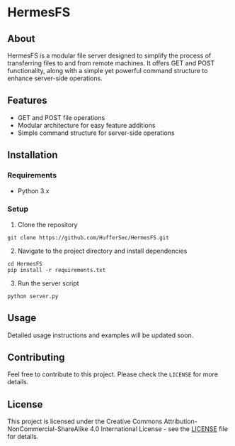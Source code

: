 # HermesFS

## About
HermesFS is a modular file server designed to simplify the process of transferring files to and from remote machines. It offers GET and POST functionality, along with a simple yet powerful command structure to enhance server-side operations.

## Features
- GET and POST file operations
- Modular architecture for easy feature additions
- Simple command structure for server-side operations

## Installation

### Requirements
- Python 3.x

### Setup
1. Clone the repository
```
git clone https://github.com/HufferSec/HermesFS.git
```
2. Navigate to the project directory and install dependencies
```
cd HermesFS
pip install -r requirements.txt
```
3. Run the server script
```
python server.py
```

## Usage
Detailed usage instructions and examples will be updated soon.

## Contributing
Feel free to contribute to this project. Please check the `LICENSE` for more details.

## License
This project is licensed under the Creative Commons Attribution-NonCommercial-ShareAlike 4.0 International License - see the [LICENSE](LICENSE) file for details.
